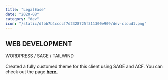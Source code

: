 ```yaml
---
title: "LegalEase"
date: "2020-08"
category: "dev"
icon: "/static/dfbb7b4ccccf7d2328725f311300e909/dev-cloud1.png"
---
```

## WEB DEVELOPMENT

WORDPRESS / SAGE / TAILWIND
<br><br>
Created a fully customed theme for this client using SAGE and ACF. You can check out the page **[here.](https://legaleasemarketing.com/)**